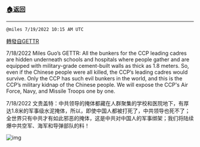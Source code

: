 ###  [:house:返回](README.md)
---


`@miles 7/19/2022 10:15 AM UTC`

[轉發自GETTR](https://gettr.com/post/p1ivu5n1ee7)

7/18/2022 Miles Guo’s GETTR: All the bunkers for the CCP leading cadres are hidden underneath schools and hospitals where people gather and are equipped with military-grade cement-built walls as thick as 1.8 meters. So, even if the Chinese people were all killed, the CCP’s leading cadres would survive. Only the CCP has such evil bunkers in the world, and this is the CCP’s military kidnap of the Chinese people. We will expose the CCP's Air Force, Navy, and Missile Troops one by one.

7/18/2022 文贵盖特：中共领导的掩体都藏在人群聚集的学校和医院地下，有厚达1.8米的军事级水泥掩体，所以，即使中国人都被打死了，中共领导也死不了；全世界只有中共才有如此邪恶的掩体，这是中共对中国人的军事绑架；我们将陆续爆中共空军、海军和导弹部队的料！


![img](https://media.gettr.com/group36/getter/2022/07/19/10/b65411c4-7577-c90f-fe28-f110cde83e7c/out.jpg)
